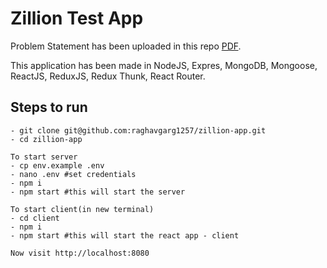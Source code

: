 # Zillion Test App
Problem Statement has been uploaded in this repo [PDF](https://github.com/raghavgarg1257/zillion-app/blob/master/Problem-Statement.pdf).

This application has been made in NodeJS, Expres, MongoDB, Mongoose, ReactJS, ReduxJS, Redux Thunk, React Router.

## Steps to run
```
- git clone git@github.com:raghavgarg1257/zillion-app.git
- cd zillion-app

To start server
- cp env.example .env
- nano .env #set credentials
- npm i
- npm start #this will start the server

To start client(in new terminal)
- cd client
- npm i
- npm start #this will start the react app - client

Now visit http://localhost:8080

```
